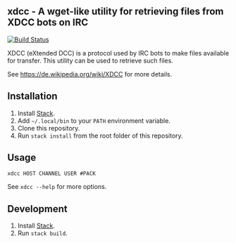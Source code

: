 ## xdcc - A wget-like utility for retrieving files from XDCC bots on IRC

[![Build Status](https://travis-ci.org/JanGe/xdcc.svg?branch=master)](https://travis-ci.org/JanGe/xdcc)

XDCC (eXtended DCC) is a protocol used by IRC bots to make files
available for transfer. This utility can be used to retrieve such files.

See https://de.wikipedia.org/wiki/XDCC for more details.

## Installation

1. Install [Stack](http://docs.haskellstack.org/en/stable/README/).
1. Add `~/.local/bin` to your `PATH` environment variable.
1. Clone this repository.
1. Run `stack install` from the root folder of this repository.

## Usage
```
xdcc HOST CHANNEL USER #PACK
```

See `xdcc --help` for more options.

## Development

1. Install [Stack](http://docs.haskellstack.org/en/stable/README/).
1. Run `stack build`.
